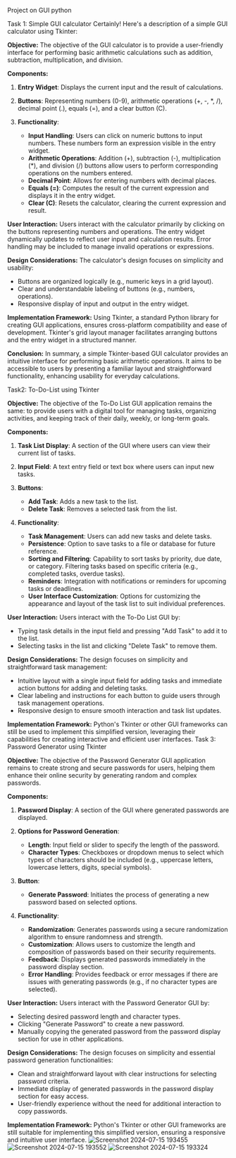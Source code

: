 Project on GUI python 

Task 1:
Simple GUI calculator 
Certainly! Here's a description of a simple GUI calculator using Tkinter:

**Objective:**
The objective of the GUI calculator is to provide a user-friendly interface for performing basic arithmetic calculations such as addition, subtraction, multiplication, and division.

**Components:**
1. **Entry Widget**: Displays the current input and the result of calculations.
   
2. **Buttons**: Representing numbers (0-9), arithmetic operations (+, -, *, /), decimal point (.), equals (=), and a clear button (C).
   
3. **Functionality**:
   - **Input Handling**: Users can click on numeric buttons to input numbers. These numbers form an expression visible in the entry widget.
   - **Arithmetic Operations**: Addition (+), subtraction (-), multiplication (*), and division (/) buttons allow users to perform corresponding operations on the numbers entered.
   - **Decimal Point**: Allows for entering numbers with decimal places.
   - **Equals (=)**: Computes the result of the current expression and displays it in the entry widget.
   - **Clear (C)**: Resets the calculator, clearing the current expression and result.

**User Interaction:**
Users interact with the calculator primarily by clicking on the buttons representing numbers and operations. The entry widget dynamically updates to reflect user input and calculation results. Error handling may be included to manage invalid operations or expressions.

**Design Considerations:**
The calculator's design focuses on simplicity and usability:
- Buttons are organized logically (e.g., numeric keys in a grid layout).
- Clear and understandable labeling of buttons (e.g., numbers, operations).
- Responsive display of input and output in the entry widget.
  
**Implementation Framework:**
Using Tkinter, a standard Python library for creating GUI applications, ensures cross-platform compatibility and ease of development. Tkinter's grid layout manager facilitates arranging buttons and the entry widget in a structured manner.

**Conclusion:**
In summary, a simple Tkinter-based GUI calculator provides an intuitive interface for performing basic arithmetic operations. It aims to be accessible to users by presenting a familiar layout and straightforward functionality, enhancing usability for everyday calculations.

Task2:
To-Do-List using Tkinter

**Objective:**
The objective of the To-Do List GUI application remains the same: to provide users with a digital tool for managing tasks, organizing activities, and keeping track of their daily, weekly, or long-term goals.

**Components:**
1. **Task List Display**: A section of the GUI where users can view their current list of tasks.
   
2. **Input Field**: A text entry field or text box where users can input new tasks.
   
3. **Buttons**: 
   - **Add Task**: Adds a new task to the list.
   - **Delete Task**: Removes a selected task from the list.

4. **Functionality**:
   - **Task Management**: Users can add new tasks and delete tasks.
   - **Persistence**: Option to save tasks to a file or database for future reference.
   - **Sorting and Filtering**: Capability to sort tasks by priority, due date, or category. Filtering tasks based on specific criteria (e.g., completed tasks, overdue tasks).
   - **Reminders**: Integration with notifications or reminders for upcoming tasks or deadlines.
   - **User Interface Customization**: Options for customizing the appearance and layout of the task list to suit individual preferences.

**User Interaction:**
Users interact with the To-Do List GUI by:
   - Typing task details in the input field and pressing "Add Task" to add it to the list.
   - Selecting tasks in the list and clicking "Delete Task" to remove them.

**Design Considerations:**
 The design focuses on simplicity and straightforward task management:
   - Intuitive layout with a single input field for adding tasks and immediate action buttons for adding and deleting tasks.
   - Clear labeling and instructions for each button to guide users through task management operations.
   - Responsive design to ensure smooth interaction and task list updates.

**Implementation Framework:**
Python's Tkinter or other GUI frameworks can still be used to implement this simplified version, leveraging their capabilities for creating interactive and efficient user interfaces.
Task 3:
Password Generator using Tkinter

**Objective:**
The objective of the Password Generator GUI application remains to create strong and secure passwords for users, helping them enhance their online security by generating random and complex passwords.

**Components:**
1. **Password Display**: A section of the GUI where generated passwords are displayed.
   
2. **Options for Password Generation**: 
   - **Length**: Input field or slider to specify the length of the password.
   - **Character Types**: Checkboxes or dropdown menus to select which types of characters should be included (e.g., uppercase letters, lowercase letters, digits, special symbols).

3. **Button**: 
   - **Generate Password**: Initiates the process of generating a new password based on selected options.

4. **Functionality**:
   - **Randomization**: Generates passwords using a secure randomization algorithm to ensure randomness and strength.
   - **Customization**: Allows users to customize the length and composition of passwords based on their security requirements.
   - **Feedback**: Displays generated passwords immediately in the password display section.
   - **Error Handling**: Provides feedback or error messages if there are issues with generating passwords (e.g., if no character types are selected).

**User Interaction:**
Users interact with the Password Generator GUI by:
   - Selecting desired password length and character types.
   - Clicking "Generate Password" to create a new password.
   - Manually copying the generated password from the password display section for use in other applications.

**Design Considerations:**
 The design focuses on simplicity and essential password generation functionalities:
   - Clean and straightforward layout with clear instructions for selecting password criteria.
   - Immediate display of generated passwords in the password display section for easy access.
   - User-friendly experience without the need for additional interaction to copy passwords.

**Implementation Framework:**
Python's Tkinter or other GUI frameworks are still suitable for implementing this simplified version, ensuring a responsive and intuitive user interface.
![Screenshot 2024-07-15 193455](https://github.com/user-attachments/assets/32efd785-bd62-4678-9700-06a045b7d01e)
![Screenshot 2024-07-15 193552](https://github.com/user-attachments/assets/438b9f05-8de8-44b7-9e89-021f316ff568)
![Screenshot 2024-07-15 193324](https://github.com/user-attachments/assets/59aef7de-ea8e-4d84-9dc3-a99a86a924a7)


